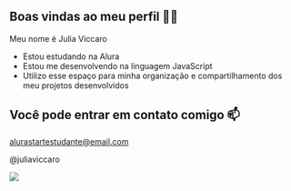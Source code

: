 ## Boas vindas ao meu perfil 💙💙
Meu nome é Julia Viccaro

- Estou estudando na Alura
- Estou me desenvolvendo na linguagem JavaScript
- Utilizo esse espaço para minha organização e compartilhamento dos meu projetos desenvolvidos
## Você pode entrar em contato comigo 📫
alurastartestudante@email.com

@juliaviccaro

![](https://tenor.com/pt-BR/view/cristiano-ronaldo-ronaldo-smile-thumbs-up-cr7-gif-15869914211329762155)

